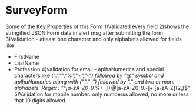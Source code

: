 # SurveyForm
Some of the Key Properties of this Form
 1)Validated every field
 2)shows the stringified JSON Form data in alert msg after submitting the form
 3)Validation - atleast one character and only alphabets allowed for fields like
   - FirstName
   - LastName
   - Profession
 4)validation for email - aplhaNumerics and special characters like (".","_","%","+","-") followed by
   "@" symbol and aplhaNumerics along with (".","-") followed by "." and two or more alphabets.
   Regex : "^[a-zA-Z0-9._%+-]+@[a-zA-Z0-9.-]+\.[a-zA-Z]{2,}$"
 5)Validation for mobile number: only numberss allowed, no more or less that 10 digits allowed.
